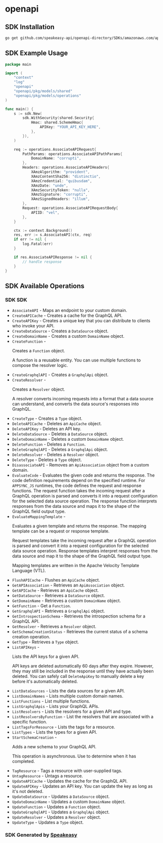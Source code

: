 # openapi

<!-- Start SDK Installation -->
## SDK Installation

```bash
go get github.com/speakeasy-api/openapi-directory/SDKs/amazonaws.com/appsync/2017-07-25/go
```
<!-- End SDK Installation -->

## SDK Example Usage
<!-- Start SDK Example Usage -->
```go
package main

import (
    "context"
    "log"
    "openapi"
    "openapi/pkg/models/shared"
    "openapi/pkg/models/operations"
)

func main() {
    s := sdk.New(
        sdk.WithSecurity(shared.Security{
            Hmac: shared.SchemeHmac{
                APIKey: "YOUR_API_KEY_HERE",
            },
        }),
    )

    req := operations.AssociateAPIRequest{
        PathParams: operations.AssociateAPIPathParams{
            DomainName: "corrupti",
        },
        Headers: operations.AssociateAPIHeaders{
            XAmzAlgorithm: "provident",
            XAmzContentSha256: "distinctio",
            XAmzCredential: "quibusdam",
            XAmzDate: "unde",
            XAmzSecurityToken: "nulla",
            XAmzSignature: "corrupti",
            XAmzSignedHeaders: "illum",
        },
        Request: operations.AssociateAPIRequestBody{
            APIID: "vel",
        },
    }

    ctx := context.Background()
    res, err := s.AssociateAPI(ctx, req)
    if err != nil {
        log.Fatal(err)
    }

    if res.AssociateAPIResponse != nil {
        // handle response
    }
}
```
<!-- End SDK Example Usage -->

<!-- Start SDK Available Operations -->
## SDK Available Operations

### SDK SDK

* `AssociateAPI` - Maps an endpoint to your custom domain.
* `CreateAPICache` - Creates a cache for the GraphQL API.
* `CreateAPIKey` - Creates a unique key that you can distribute to clients who invoke your API.
* `CreateDataSource` - Creates a <code>DataSource</code> object.
* `CreateDomainName` - Creates a custom <code>DomainName</code> object.
* `CreateFunction` - <p>Creates a <code>Function</code> object.</p> <p>A function is a reusable entity. You can use multiple functions to compose the resolver logic.</p>
* `CreateGraphqlAPI` - Creates a <code>GraphqlApi</code> object.
* `CreateResolver` - <p>Creates a <code>Resolver</code> object.</p> <p>A resolver converts incoming requests into a format that a data source can understand, and converts the data source's responses into GraphQL.</p>
* `CreateType` - Creates a <code>Type</code> object.
* `DeleteAPICache` - Deletes an <code>ApiCache</code> object.
* `DeleteAPIKey` - Deletes an API key.
* `DeleteDataSource` - Deletes a <code>DataSource</code> object.
* `DeleteDomainName` - Deletes a custom <code>DomainName</code> object.
* `DeleteFunction` - Deletes a <code>Function</code>.
* `DeleteGraphqlAPI` - Deletes a <code>GraphqlApi</code> object.
* `DeleteResolver` - Deletes a <code>Resolver</code> object.
* `DeleteType` - Deletes a <code>Type</code> object.
* `DisassociateAPI` - Removes an <code>ApiAssociation</code> object from a custom domain.
* `EvaluateCode` - Evaluates the given code and returns the response. The code definition requirements depend on the specified runtime. For <code>APPSYNC_JS</code> runtimes, the code defines the request and response functions. The request function takes the incoming request after a GraphQL operation is parsed and converts it into a request configuration for the selected data source operation. The response function interprets responses from the data source and maps it to the shape of the GraphQL field output type. 
* `EvaluateMappingTemplate` - <p>Evaluates a given template and returns the response. The mapping template can be a request or response template.</p> <p>Request templates take the incoming request after a GraphQL operation is parsed and convert it into a request configuration for the selected data source operation. Response templates interpret responses from the data source and map it to the shape of the GraphQL field output type.</p> <p>Mapping templates are written in the Apache Velocity Template Language (VTL).</p>
* `FlushAPICache` - Flushes an <code>ApiCache</code> object.
* `GetAPIAssociation` - Retrieves an <code>ApiAssociation</code> object.
* `GetAPICache` - Retrieves an <code>ApiCache</code> object.
* `GetDataSource` - Retrieves a <code>DataSource</code> object.
* `GetDomainName` - Retrieves a custom <code>DomainName</code> object.
* `GetFunction` - Get a <code>Function</code>.
* `GetGraphqlAPI` - Retrieves a <code>GraphqlApi</code> object.
* `GetIntrospectionSchema` - Retrieves the introspection schema for a GraphQL API.
* `GetResolver` - Retrieves a <code>Resolver</code> object.
* `GetSchemaCreationStatus` - Retrieves the current status of a schema creation operation.
* `GetType` - Retrieves a <code>Type</code> object.
* `ListAPIKeys` - <p>Lists the API keys for a given API.</p> <note> <p>API keys are deleted automatically 60 days after they expire. However, they may still be included in the response until they have actually been deleted. You can safely call <code>DeleteApiKey</code> to manually delete a key before it's automatically deleted.</p> </note>
* `ListDataSources` - Lists the data sources for a given API.
* `ListDomainNames` - Lists multiple custom domain names.
* `ListFunctions` - List multiple functions.
* `ListGraphqlApis` - Lists your GraphQL APIs.
* `ListResolvers` - Lists the resolvers for a given API and type.
* `ListResolversByFunction` - List the resolvers that are associated with a specific function.
* `ListTagsForResource` - Lists the tags for a resource.
* `ListTypes` - Lists the types for a given API.
* `StartSchemaCreation` - <p>Adds a new schema to your GraphQL API.</p> <p>This operation is asynchronous. Use to determine when it has completed.</p>
* `TagResource` - Tags a resource with user-supplied tags.
* `UntagResource` - Untags a resource.
* `UpdateAPICache` - Updates the cache for the GraphQL API.
* `UpdateAPIKey` - Updates an API key. You can update the key as long as it's not deleted.
* `UpdateDataSource` - Updates a <code>DataSource</code> object.
* `UpdateDomainName` - Updates a custom <code>DomainName</code> object.
* `UpdateFunction` - Updates a <code>Function</code> object.
* `UpdateGraphqlAPI` - Updates a <code>GraphqlApi</code> object.
* `UpdateResolver` - Updates a <code>Resolver</code> object.
* `UpdateType` - Updates a <code>Type</code> object.
<!-- End SDK Available Operations -->

### SDK Generated by [Speakeasy](https://docs.speakeasyapi.dev/docs/using-speakeasy/client-sdks)
